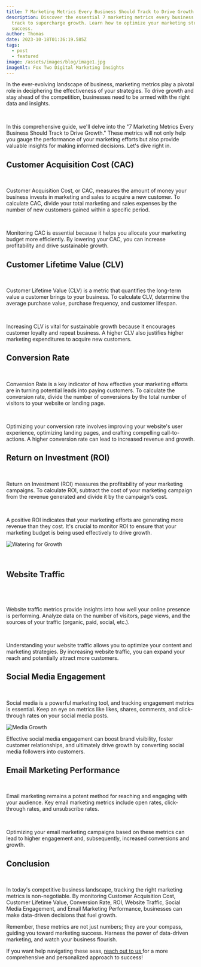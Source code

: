 ```yaml
---
title: 7 Marketing Metrics Every Business Should Track to Drive Growth
description: Discover the essential 7 marketing metrics every business should
  track to supercharge growth. Learn how to optimize your marketing strategy for
  success.
author: Thomas
date: 2023-10-18T01:36:19.585Z
tags:
  - post
  - featured
image: /assets/images/blog/image1.jpg
imageAlt: Fox Two Digital Marketing Insights
---
```

In the ever-evolving landscape of business, marketing metrics play a pivotal role in deciphering the effectiveness of your strategies. To drive growth and stay ahead of the competition, businesses need to be armed with the right data and insights.

 

In this comprehensive guide, we'll delve into the "7 Marketing Metrics Every Business Should Track to Drive Growth." These metrics will not only help you gauge the performance of your marketing efforts but also provide valuable insights for making informed decisions. Let's dive right in.



## [](<>)Customer Acquisition Cost (CAC)

 

Customer Acquisition Cost, or CAC, measures the amount of money your business invests in marketing and sales to acquire a new customer. To calculate CAC, divide your total marketing and sales expenses by the number of new customers gained within a specific period.

 

Monitoring CAC is essential because it helps you allocate your marketing budget more efficiently. By lowering your CAC, you can increase profitability and drive sustainable growth.



## [](<>)Customer Lifetime Value (CLV)

 

Customer Lifetime Value (CLV) is a metric that quantifies the long-term value a customer brings to your business. To calculate CLV, determine the average purchase value, purchase frequency, and customer lifespan.

 

Increasing CLV is vital for sustainable growth because it encourages customer loyalty and repeat business. A higher CLV also justifies higher marketing expenditures to acquire new customers.



## [](<>)Conversion Rate

 

Conversion Rate is a key indicator of how effective your marketing efforts are in turning potential leads into paying customers. To calculate the conversion rate, divide the number of conversions by the total number of visitors to your website or landing page.

 

Optimizing your conversion rate involves improving your website's user experience, optimizing landing pages, and crafting compelling call-to-actions. A higher conversion rate can lead to increased revenue and growth.



## [](<>)Return on Investment (ROI)

 

Return on Investment (ROI) measures the profitability of your marketing campaigns. To calculate ROI, subtract the cost of your marketing campaign from the revenue generated and divide it by the campaign's cost.

 

A positive ROI indicates that your marketing efforts are generating more revenue than they cost. It's crucial to monitor ROI to ensure that your marketing budget is being used effectively to drive growth.





![Watering for Growth](/assets/images/blog/image3.jpg "Growth isn't Accidental")

 





## Website Traffic

##  

Website traffic metrics provide insights into how well your online presence is performing. Analyze data on the number of visitors, page views, and the sources of your traffic (organic, paid, social, etc.).

 

Understanding your website traffic allows you to optimize your content and marketing strategies. By increasing website traffic, you can expand your reach and potentially attract more customers.



## [](<>)Social Media Engagement

 

Social media is a powerful marketing tool, and tracking engagement metrics is essential. Keep an eye on metrics like likes, shares, comments, and click-through rates on your social media posts.





![Media Growth](/assets/images/blog/image2.jpg "Engagement Matters, Fox Two Digtial")



Effective social media engagement can boost brand visibility, foster customer relationships, and ultimately drive growth by converting social media followers into customers.



## [](<>)Email Marketing Performance

 

Email marketing remains a potent method for reaching and engaging with your audience. Key email marketing metrics include open rates, click-through rates, and unsubscribe rates.

 

Optimizing your email marketing campaigns based on these metrics can lead to higher engagement and, subsequently, increased conversions and growth.





## [](<>)Conclusion

 

In today's competitive business landscape, tracking the right marketing metrics is non-negotiable. By monitoring Customer Acquisition Cost, Customer Lifetime Value, Conversion Rate, ROI, Website Traffic, Social Media Engagement, and Email Marketing Performance, businesses can make data-driven decisions that fuel growth.



Remember, these metrics are not just numbers; they are your compass, guiding you toward marketing success. Harness the power of data-driven marketing, and watch your business flourish.



I﻿f you want help navigating these seas, [reach out to us ](https://foxtwodigital.com/contact)for a more comprehensive and personalized approach to success!